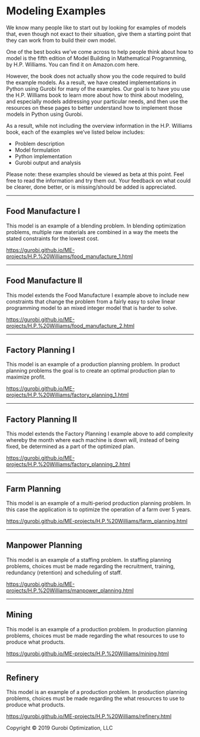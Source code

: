 # Modeling Examples

We know many people like to start out by looking for examples of models that, even though not exact to their situation, give them a starting point that they can work from to build their own model.

One of the best books we’ve come across to help people think about how to model is the fifth edition of Model Building in Mathematical Programming, by H.P. Williams. You can find it on Amazon.com here.

However, the book does not actually show you the code required to build the example models. As a result, we have created implementations in Python using Gurobi for many of the examples. Our goal is to have you use the H.P. Williams book to learn more about how to think about modeling, and especially models addressing your particular needs, and then use the resources on these pages to better understand how to implement those models in Python using Gurobi.

As a result, while not including the overview information in the H.P. Williams book, each of the examples we’ve listed below includes:

- Problem description
- Model formulation
- Python implementation
- Gurobi output and analysis

Please note: these examples should be viewed as beta at this point. Feel free to read the information and try them out. Your feedback on what could be clearer, done better, or is missing/should be added is appreciated.

---
## Food Manufacture I
This model is an example of a blending problem. In blending optimization problems, multiple raw materials are combined in a way the meets the stated constraints for the lowest cost.

https://gurobi.github.io/ME-projects/H.P.%20Williams/food_manufacture_1.html

---
## Food Manufacture II
This model extends the Food Manufacture I example above to include new constraints that change the problem from a fairly easy to solve linear programming model to an mixed integer model that is harder to solve.

https://gurobi.github.io/ME-projects/H.P.%20Williams/food_manufacture_2.html

---
## Factory Planning I
This model is an example of a production planning problem. In product planning problems the goal is to create an optimal production plan to maximize profit.

https://gurobi.github.io/ME-projects/H.P.%20Williams/factory_planning_1.html

---
## Factory Planning II
This model extends the Factory Planning I example above to add complexity whereby the month where each machine is down will, instead of being fixed, be determined as a part of the optimized plan.

https://gurobi.github.io/ME-projects/H.P.%20Williams/factory_planning_2.html

---
## Farm Planning
This model is an example of a multi-period production planning problem. In this case the application is to optimize the operation of a farm over 5 years.

https://gurobi.github.io/ME-projects/H.P.%20Williams/farm_planning.html

---
## Manpower Planning
This model is an example of a staffing problem. In staffing planning problems, choices must be made regarding the recruitment, training, redundancy (retention) and scheduling of staff.

https://gurobi.github.io/ME-projects/H.P.%20Williams/manpower_planning.html

---
## Mining
This model is an example of a production problem. In production planning problems, choices must be made regarding the what resources to use to produce what products.

https://gurobi.github.io/ME-projects/H.P.%20Williams/mining.html

---
## Refinery
This model is an example of a production problem. In production planning problems, choices must be made regarding the what resources to use to produce what products.

https://gurobi.github.io/ME-projects/H.P.%20Williams/refinery.html


Copyright © 2019 Gurobi Optimization, LLC

